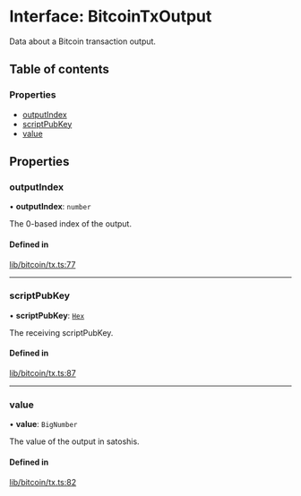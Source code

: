 # Interface: BitcoinTxOutput

Data about a Bitcoin transaction output.

## Table of contents

### Properties

- [outputIndex](BitcoinTxOutput.md#outputindex)
- [scriptPubKey](BitcoinTxOutput.md#scriptpubkey)
- [value](BitcoinTxOutput.md#value)

## Properties

### outputIndex

• **outputIndex**: `number`

The 0-based index of the output.

#### Defined in

[lib/bitcoin/tx.ts:77](https://github.com/threshold-network/tbtc-v2/blob/main/typescript/src/lib/bitcoin/tx.ts#L77)

___

### scriptPubKey

• **scriptPubKey**: [`Hex`](../classes/Hex.md)

The receiving scriptPubKey.

#### Defined in

[lib/bitcoin/tx.ts:87](https://github.com/threshold-network/tbtc-v2/blob/main/typescript/src/lib/bitcoin/tx.ts#L87)

___

### value

• **value**: `BigNumber`

The value of the output in satoshis.

#### Defined in

[lib/bitcoin/tx.ts:82](https://github.com/threshold-network/tbtc-v2/blob/main/typescript/src/lib/bitcoin/tx.ts#L82)

